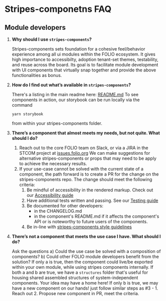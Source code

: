 # Stripes-componetns FAQ
## Module developers
1. **Why should I use `stripes-components`?**

   Stripes-components sets foundation for a cohesive feel/behavior experience among all ui modules within the FOLIO ecosystem. It gives high importance to accessibilty, adoption tenant-set themes, testability, and reuse across the board. Its goal is to facilitate module development with UI components that virtually snap together and provide the above functionalities as bonus.

2. **How do I find out what’s available in `stripes-components`?**

   There's a listing in the main readme here: [README.md](README.md)
To see components in action, our storybook can be run locally via the command
   ```
   yarn storybook
   ```
   from within your stripes-components folder.

3. **There’s a component that almost meets my needs, but not quite. What should I do?**

   1. Reach out to the core FOLIO team on Slack, or via a JIRA in the STCOM project at [issues.folio.org](http://www.issues.folio.org) We can make suggestions for alternative stripes-components or props that may need to be apply to achieve the necessary results.
   2. If your use-case cannot be solved with the current state of a component, the path forward is to create a PR for the change on the stripes-components repo. The change should meet the following criteria:
      1. Be mindful of accessibility in the rendered markup. Check out our [Accessibility guide](docs/Accessibility.md)
      2. Have additional tests written and passing. See our [Testing guide](TESTING.md)
      3. Be documented for other developers:
         * in the CHANGELOG.md
         * in the component's README.md if it affects the component's API or is noteworthy to future users of the components.
      4. Be in-line with [stripes-components style guidelines](docs/cssInStripes.md) 


4. **There’s not a component that meets the use case I have. What should I do?**

    Ask the questions  a) Could the use case be solved with a composition of components? b) Could other FOLIO module developers benefit from the solution?
If only a is true, then the component could live/be exported within your own module, while using stripes components internally.
If both a and b are true, we have a `structures` folder that's useful for housing shared assembled structures of system-independent components. Your idea may have a home here!
If only b is true, we may have a new component on our hands! just follow similar steps as #3 - 1. Reach out 2. Propose new component in PR, meet the criteria.
